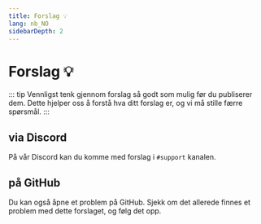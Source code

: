 ```yaml
---
title: Forslag 💡
lang: nb_NO
sidebarDepth: 2
---
```


# Forslag :bulb:
::: tip
Vennligst tenk gjennom forslag så godt som mulig før du publiserer dem. Dette hjelper oss å forstå hva ditt forslag er, og vi må stille færre spørsmål.
:::

## via Discord
På vår <a :href="$themeConfig.variables.discord" target="_blank">Discord</a> kan du komme med forslag i <a :href="$themeConfig.variables.discord_support" target="_blank">`#support`</a> kanalen.

## på GitHub
Du kan også åpne et problem på <a :href="$themeConfig.variables.github + '/issues'" target="_blank">GitHub</a>. Sjekk om det allerede finnes et problem med dette forslaget, og følg det opp.
